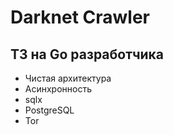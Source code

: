 # Darknet Crawler
## ТЗ на Go разработчика

- Чистая архитектура
- Асинхронность
- sqlx
- PostgreSQL
- Tor
